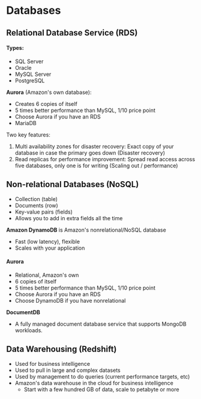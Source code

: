 # Databases

## Relational Database Service \(RDS\)

#### Types:

* SQL Server
* Oracle
* MySQL Server
* PostgreSQL



**Aurora** \(Amazon's own database\):

* Creates 6 copies of itself
* 5 times better performance than MySQL, 1/10 price point
* Choose Aurora if you have an RDS
* MariaDB

Two key features:

1. Multi availability zones for disaster recovery: Exact copy of your database in case the primary goes down \(Disaster recovery\)
2. Read replicas for performance improvement: Spread read access across five databases, only one is for writing \(Scaling out / performance\)

## Non-relational Databases \(NoSQL\)

* Collection \(table\)
* Documents \(row\)
* Key-value pairs \(fields\)
* Allows you to add in extra fields all the time

**Amazon DynamoDB** is Amazon's nonrelational/NoSQL database

* Fast \(low latency\), flexible
* Scales with your application

#### Aurora

* Relational, Amazon's own
* 6 copies of itself
* 5 times better performance than MySQL, 1/10 price point
* Choose Aurora if you have an RDS
* Choose DynamoDB if you have nonrelational

**DocumentDB**

* A fully managed document database service that supports MongoDB workloads.

## Data Warehousing \(Redshift\)

* Used for business intelligence
* Used to pull in large and complex datasets
* Used by management to do queries \(current performance targets, etc\)
* Amazon's data warehouse in the cloud for business intelligence
  * Start with a few hundred GB of data, scale to petabyte or more

